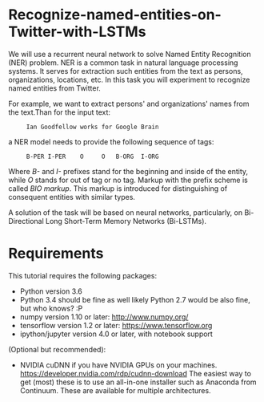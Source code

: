 # Recognize-named-entities-on-Twitter-with-LSTMs
We will use a recurrent neural network to solve Named Entity Recognition (NER) problem. NER is a common task in natural language processing systems. It serves for extraction such entities from the text as persons, organizations, locations, etc. In this task you will experiment to recognize named entities from Twitter.

For example, we want to extract persons' and organizations' names from the text.Than for the input text:
         
         Ian Goodfellow works for Google Brain

a NER model needs to provide the following sequence of tags:
       
         B-PER I-PER    O     O   B-ORG  I-ORG
Where *B-* and *I-* prefixes stand for the beginning and inside of the entity, while *O* stands for out of tag or no tag. Markup     with the prefix scheme is called *BIO markup*. This markup is introduced for distinguishing of consequent entities with similar types.

A solution of the task will be based on neural networks, particularly, on Bi-Directional Long Short-Term Memory Networks (Bi-LSTMs).

# Requirements

This tutorial requires the following packages:

* Python version 3.6
* Python 3.4 should be fine as well
likely Python 2.7 would be also fine, but who knows? :P
* numpy version 1.10 or later: http://www.numpy.org/
* tensorflow version 1.2 or later: https://www.tensorflow.org
* ipython/jupyter version 4.0 or later, with notebook support

(Optional but recommended):
* NVIDIA cuDNN if you have NVIDIA GPUs on your machines. https://developer.nvidia.com/rdp/cudnn-download
  The easiest way to get (most) these is to use an all-in-one installer such as Anaconda from Continuum. These are available for       multiple architectures.
